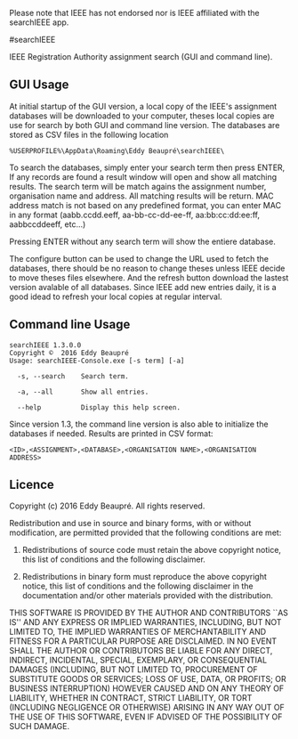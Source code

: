 Please note that IEEE has not endorsed nor is IEEE affiliated with the searchIEEE app.

#searchIEEE

IEEE Registration Authority assignment search (GUI and command line).

GUI Usage
---------

At initial startup of the GUI version, a local copy of the IEEE's assignment databases will be downloaded to your computer, theses local copies are use for search by both GUI and command line version. The databases are stored as CSV files in the following location

    %USERPROFILE%\AppData\Roaming\Eddy Beaupré\searchIEEE\

To search the databases, simply enter your search term then press ENTER, If any records are found a result window will open and show all matching results. The search term will be match agains the assignment number, organisation name and address. All matching results will be return. MAC address match is not based on any predefined format, you can enter MAC in any format (aabb.ccdd.eeff, aa-bb-cc-dd-ee-ff, aa:bb:cc:dd:ee:ff, aabbccddeeff, etc...)

Pressing ENTER without any search term will show the entiere database.

The configure button can be used to change the URL used to fetch the databases, there should be no reason to change theses unless IEEE decide to move theses files elsewhere. And the refresh button download the lastest version avalable of all databases. Since IEEE add new entries daily, it is a good idead to refresh your local copies at regular interval.

Command line Usage
------------------

    searchIEEE 1.3.0.0
    Copyright ©  2016 Eddy Beaupré
    Usage: searchIEEE-Console.exe [-s term] [-a]
    
      -s, --search    Search term.
    
      -a, --all       Show all entries.
    
      --help          Display this help screen.

Since version 1.3, the command line version is also able to initialize the databases if needed. Results are printed in CSV format:

    <ID>,<ASSIGNMENT>,<DATABASE>,<ORGANISATION NAME>,<ORGANISATION ADDRESS>

Licence
-------
Copyright (c) 2016 Eddy Beaupré. All rights reserved.

Redistribution and use in source and binary forms, with or without modification, are permitted provided that the following conditions are met:

1. Redistributions of source code must retain the above copyright notice, this list of conditions and the following disclaimer.
 
2. Redistributions in binary form must reproduce the above copyright notice, this list of conditions and the following disclaimer in the documentation and/or other materials provided with the distribution.

THIS SOFTWARE IS PROVIDED BY THE AUTHOR AND CONTRIBUTORS ``AS IS'' AND ANY EXPRESS OR IMPLIED WARRANTIES, INCLUDING, BUT NOT LIMITED TO, THE IMPLIED WARRANTIES OF MERCHANTABILITY AND FITNESS FOR A PARTICULAR PURPOSE ARE DISCLAIMED.  IN NO EVENT SHALL THE AUTHOR OR CONTRIBUTORS BE LIABLE FOR ANY DIRECT, INDIRECT, INCIDENTAL, SPECIAL, EXEMPLARY, OR CONSEQUENTIAL DAMAGES (INCLUDING, BUT NOT LIMITED TO, PROCUREMENT OF SUBSTITUTE GOODS OR SERVICES; LOSS OF USE, DATA, OR PROFITS; OR BUSINESS INTERRUPTION) HOWEVER CAUSED AND ON ANY THEORY OF LIABILITY, WHETHER IN CONTRACT, STRICT LIABILITY, OR TORT (INCLUDING NEGLIGENCE OR OTHERWISE) ARISING IN ANY WAY OUT OF THE USE OF THIS SOFTWARE, EVEN IF ADVISED OF THE POSSIBILITY OF SUCH DAMAGE.
